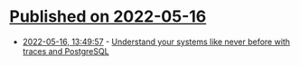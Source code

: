 # [Published on 2022-05-16](index.md)

* [2022-05-16, 13:49:57](https://news.ycombinator.com/item?id=31397145) - [Understand your systems like never before with traces and PostgreSQL](https://www.timescale.com/blog/observability-powered-by-sql-understand-your-systems-like-never-before-with-opentelemetry-traces-and-postgresql/)
